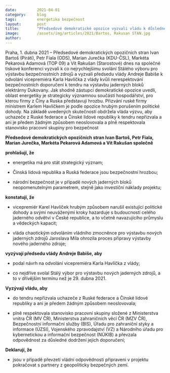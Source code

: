 ```yaml
---
date:         2021-04-01
category:     blog
tags:         energetika bezpečnost
layout:       post
title:        "Předsedové demokratické opozice vyzvali vládu k důslednému vyřazení Ruska a Číny z tendru na dostavbu Dukovan"
image:        /assets/img/articles/2021/Bartos, Rakusan STAN.jpg
author:       
---
```





Praha, 1. dubna 2021 – Předsedové demokratických opozičních stran Ivan Bartoš (Piráti), Petr Fiala (ODS), Marian Jurečka (KDU-ČSL), Markéta Pekarová Adamová (TOP 09) a Vít Rakušan (Starostové) dnes na společné tiskové konferenci vyzvali k co nejrychlejšímu svolání Stálého výboru pro výstavbu bezpečnostních zdrojů a vyzvali předsedu vlády Andreje Babiše k odvolání vicepremiéra Karla Havlíčka z vlády kvůli nerespektování bezpečnostních doporučení k tendru na výstavbu jaderných bloků elektrárny Dukovany. Jak shodně zástupci demokratické opozice uvedli, oblast energetiky je strategicky významnou součástí hospodářství, pro kterou firmy z Číny a Ruska představují hrozbu. Přizvání ruské firmy ministrem Karlem Havlíčkem je podle opozice hrubým porušením politické dohody. Na základě uvedených skutečností obdržela vláda výzvu, aby uchazeče z Ruské federace a Čínské lidové republiky k tendru nepřizvala a ani je předem žádným způsobem neoslovovala a plně respektovala stanovisko pracovní skupiny pro bezpečnost


**Předsedové demokratických opozičních stran Ivan Bartoš, Petr Fiala, Marian Jurečka, Markéta Pekarová Adamová a Vít Rakušan společně**

**prohlašují, že**

* energetika má pro stát strategický význam;

* Čínská lidová republika a Ruská federace jsou bezpečnostní hrozbou;

* národní bezpečnost je v případě nových jaderných bloků neopomenutelným parametrem, stejně jako investiční náklady projektu;

**konstatují, že**

* vicepremiér Karel Havlíček hrubým způsobem narušil existující politické dohody a svými neuváženými kroky hazarduje s budoucností celého jaderného odvětví v České republice, a to včetně navazujícího průmyslu a vědeckých kapacit;

* vláda chaotickým odvoláním vládního zmocněnce pro výstavbu nových jaderných zdrojů Jaroslava Míla ohrozila proces přípravy výstavby nového jaderného zdroje;

**vyzývají předsedu vlády Andreje Babiše, aby**

* podal návrh na odvolání vicepremiéra Karla Havlíčka z vlády;

* co nejdříve svolal Stálý výbor pro výstavbu nových jaderných zdrojů, a to v dřívějším termínu než je 29. dubna 2021.

**Vyzývají vládu, aby**

* do tendru nepřizvala uchazeče z Ruské federace a Čínské lidové republiky a ani je předem žádným způsobem neoslovovala;

* plně respektovala stanovisko pracovní skupiny složené z Ministerstva vnitra ČR (MV ČR), Ministerstva zahraničních věcí ČR (MZV ČR), Bezpečnostní informační služby (BIS), Úřadu pro zahraniční styky a informace (ÚZSI), Vojenského zpravodajství (VZ) a Národního úřadu pro kybernetickou a informační bezpečnost (NÚKIB) a převzala odpovědnost za důsledné dodržení jejich doporučení;

**Deklarují, že**

* jsou v případě převzetí vládní odpovědnosti připraveni v projektu pokračovat s partnery z geopoliticky bezpečných zemí.
